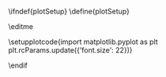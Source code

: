 \ifndef{plotSetup}
\define{plotSetup}

\editme

\setupplotcode{import matplotlib.pyplot as plt
plt.rcParams.update({'font.size': 22})}
<!--setupplotcode{import seaborn as sns
sns.set_style('darkgrid')
sns.set_context('paper')
sns.set_palette('colorblind')}-->

\endif
